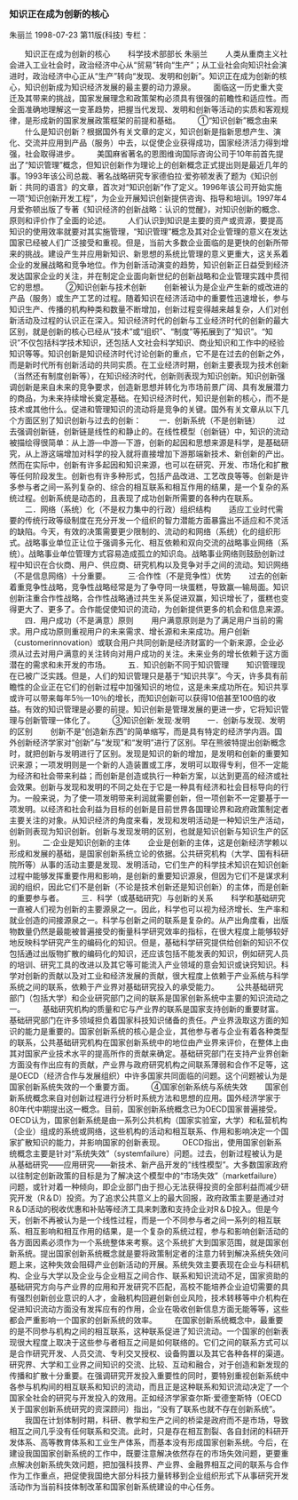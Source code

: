 ### 知识正在成为创新的核心
朱丽兰
1998-07-23
第11版(科技)
专栏：

　　知识正在成为创新的核心
　　科学技术部部长  朱丽兰
　　人类从重商主义社会进入工业社会时，政治经济中心从“贸易”转向“生产”；从工业社会向知识社会演进时，政治经济中心正从“生产”转向“发现、发明和创新”。知识正在成为创新的核心，知识创新成为知识经济发展的最主要的动力源泉。
　　面临这一历史重大变迁及其带来的挑战，国家发展理念和政策架构必须具有很强的前瞻性和适应性。而全面准确地理解这一变革趋势，把握当代发现、发明和创新等活动的实质和客观规律，是形成新的国家发展政策框架的前提和基础。
　　①“知识创新”概念由来
　　什么是知识创新？根据国外有关文章的定义，知识创新是指新思想产生、演化、交流并应用到产品（服务）中去，以促使企业获得成功，国家经济活力得到增强，社会取得进步。
　　美国麻省著名的恩图维询国际咨询公司于10年前首先提出了“知识管理”概念，但知识创新作为理论上的创新概念正式提出则是最近几年的事。1993年该公司总裁、著名战略研究专家德伯拉·爱弥顿发表了题为《知识创新：共同的语言》的文章，首次对“知识创新”作了定义。1996年该公司开始实施一项“知识创新开发工程”，为企业开展知识创新提供咨询、指导和培训。1997年4月爱弥顿出版了专著《知识经济的创新战略：认识的觉醒》，对知识创新的概念、原则和评价作了全面的论述。
　　人们认识到知识是主要的资产或资源，要提高知识的使用效率就要对其实施管理，“知识管理”概念及其对企业管理的意义在发达国家已经被人们广泛接受和重视。但是，当前大多数企业面临的是更快的创新所带来的挑战。建设产生并应用新知识、新思想的系统比管理的意义更重大，这关系着企业的发展战略和竞争地位。作为创新活动演变的趋势，知识创新正日益受到经济发达国家企业的关注，并在制定企业面向新世纪的创新战略和企业管理实践中贯彻它的思想。
　　②知识创新与技术创新
　　创新被认为是企业产生新的或改进的产品（服务）或生产工艺的过程。随着知识在经济活动中的重要性迅速增长，参与知识生产、传播的机构种类和数量不断增加，创新过程变得越来越复杂，人们对创新活动及过程的认识正在深入。知识经济时代的创新与工业经济时代的创新的最大区别，就是创新的核心已经从“技术”或“组织”、“制度”等拓展到了“知识”。“知识”不仅包括科学技术知识，还包括人文社会科学知识、商业知识和工作中的经验知识等等。知识创新是知识经济时代讨论创新的重点，它不是在过去的创新之外，而是新时代所有创新活动的共同实质。在工业经济时期，创新主要表现为技术创新（当然还有制度创新等），在知识经济时代，创新则表现为知识创新。知识创新强调创新是来自未来的竞争要求，创造新思想并转化为市场前景广阔、具有发展潜力的商品，为未来持续增长奠定基础。在知识经济时代，知识是创新的核心，而不是技术或其他什么。促进和管理知识的流动将是竞争的关键。国外有关文章从以下几个方面区别了知识创新与过去的创新：
　　一．创新系统（不是创新链）
　　过去强调创新链，创新链是线性的和静止的。在线性模型（创新链）中，知识的流动被描绘得很简单：从上游—中游—下游，创新的起因和思想来源是科学，是基础研究，从上游这端增加对科学的投入就将直接增加下游那端新技术、新创新的产出。然而在实际中，创新有许多起因和知识来源，也可以在研究、开发、市场化和扩散等任何阶段发生。创新也有许多种形式，包括产品改进、工艺改良等等。创新是许多参与者之间一系列复杂的、综合的相互联系和相互作用的结果，是一个复杂的系统过程。创新系统是动态的，且表现了成功创新所需要的各种内在联系。
　　二．网络（系统）化（不是权力集中的行政）组织结构
　　适应工业时代需要的传统行政等级制度在充分开发一个组织的智力潜能方面暴露出不适应和不灵活的缺陷。今天，有效的决策需要更少限制的、流动的和网络（系统）化的组织形式。战略事业单位正让位于强调多元化、相互依赖和双向交流的战略事业网络（系统）。战略事业单位管理方式容易造成孤立的知识岛。战略事业网络则鼓励创新过程中知识在合伙商、用户、供应商、研究机构以及竞争对手之间的流动。知识网络（不是信息网络）十分重要。
　　三·合作性（不是竞争性）优势
　　过去的创新着重竞争性战略，竞争性战略经常是为了争夺同一块蛋糕，导致赢—输局面。知识创新注重合作性战略，合作性战略通过共生关系促进双赢，知识增长了，蛋糕也变得更大了、更多了。合作能促使知识的流动，为创新提供更多的机会和信息来源。
　　四．用户成功（不是满意）原则
　　用户满意原则是为了满足用户当前的需求。用户成功原则重视用户的未来需求、增长源和未来成功。用户创新（customerinnovation）或联合用户共同创新是经济财富的一个新来源，企业必须从过去对用户满意的关注转向对用户成功的关注。未来业务的增长依赖于这方面潜在的需求和未开发的市场。
　　五．知识创新不同于知识管理
　　知识管理现在已被广泛实践。但是，人们的知识管理只是基于“知识共享”。今天，许多具有前瞻性的企业正在它们的创新过程中加强知识的地位，这是未来成功所在。知识共享或许可以带来每年5％—10％的增长，而知识创新可以获得10倍甚至100倍的收益。有效的知识管理是必要的前提。知识创新是管理发展的更进一步，它将知识管理与创新管理一体化了。
　　③知识创新·发现·发明
　　一．创新与发现、发明的区别
　　创新不是“创造新东西”的简单缩写，而是具有特定的经济学内涵。国外创新经济学家对“创新”与“发现”和“发明”进行了区别。早在熊彼特提出创新概念时，就把创新与发明进行了区别。发现是知识的新的增加，是发明和创新的重要知识来源；一项发明则是一个新的人造装置或工序，发明可以取得专利，但不一定能为经济和社会带来利益；而创新是创造或执行一种新方案，以达到更高的经济或社会效果。创新与发现和发明的不同之处在于它是一种具有经济和社会目标导向的行为。一般来说，为了使一项发明带来利润就需要创新，但一项创新不一定要基于一项发明。以经济和社会利益为目标的创新是目前世界各国理论界和政府政策制定者主要关注的对象。从知识经济的角度来看，发现和发明活动是一种知识生产活动，创新则表现为知识创新。创新与发现发明的区别，也就是知识创新与知识生产的区别。
　　二·企业是知识创新的主体
　　企业是创新的主体，这是创新经济学赖以形成和发展的基础，是国家创新系统立论的依据。公共研究机构（大学、国有科研院所等）从事的活动主要是发现、发明活动，它们生产的科学技术知识在知识创新过程中能够发挥重要作用和影响，是创新的重要知识源泉，但因为它们不是谋求利润的组织，因此它们不是创新（不论是技术创新还是知识创新）的主体，而是创新的重要参与者。
　　三．科学（或基础研究）与创新的关系
　　科学和基础研究一直被人们视为创新的主要源泉之一。因此，科学也可以视为经济增长、生产率和就业创造的间接源泉之一。科学与创新之间的联系是复杂的。从产出角度看，出版物数量仍然是最能被普遍接受的衡量科学研究效率的指标，在很大程度上能够较好地反映科学研究产生的编码化的知识。但是，基础科学研究提供给创新的知识不仅包括通过出版物扩散的编码化的知识，还应该包括不能发表的知识，例如研究人员的培训、研究工具的改进以及其它等可能流入产业领域的意会知识或诀窍知识。科学对创新的贡献以及对工业和经济发展的贡献，很大程度上依赖于产业系统与科学系统之间的联系，依赖于产业界对基础研究投入的承受能力。
　　公共基础研究部门（包括大学）和企业研究部门之间的联系是国家创新系统中主要的知识流动之一。
　　基础研究机构的质量和它与产业界的联系是国家支持创新的重要财富。基础研究部门在许多领域担负着国家科技知识储备的责任。产业界汲取这方面的知识的能力是重要的。国家创新系统的核心是企业，其他参与者与企业有着各种类型的联系，公共基础研究机构在国家创新系统中的地位由产业界来评价，在整体上由其对国家产业技术水平的提高所作的贡献来确定。基础研究部门在支持产业界创新方面没有作出应有的贡献，产业界与政府研究机构之间联系薄弱和合作不足等，这是OECD（经济合作与发展组织）中许多国家共同面临的问题。这个问题被认为是国家创新系统失效的一个重要方面。
　　④国家创新系统与系统失效
　　国家创新系统概念来自对创新过程进行分析时系统方法和思想的应用。国外经济学家于80年代中期提出这一概念。目前，国家创新系统概念已为OECD国家普遍接受。OECD认为，国家创新系统是由一系列公共机构（国家实验室，大学）和私营机构（企业）组成的系统或网络，这些机构的活动和相互联系、作用和影响决定一个国家扩散知识的能力，并影响国家的创新表现。
　　OECD指出，使用国家创新系统概念主要是针对“系统失效”（systemfailure）问题。过去，创新过程被认为是从基础研究——应用研究——新技术、新产品开发的“线性模型”。大多数国家政府以往制定创新政策的目标是为了解决这个模型中的“市场失效”（marketfailure）问题，或针对着一种倾向，即企业部门由于担心无法获得投资的全部利益而减少研究开发（R＆D）投资。为了追求公共意义上的最大回报，政府政策主要是通过对R＆D活动的税收优惠和补贴等经济工具来刺激和支持企业对R＆D投入。但是今天，创新不再被认为是一个线性过程，而是一个不同参与者之间一系列的相互联系、相互影响和相互作用的结果，是一个复杂的系统过程，参与和影响创新活动的各方面因素必须作为一个系统整体来考察。这个系统扩大到国家范围，就是国家创新系统。提出国家创新系统概念就是要将政策制定者的注意力转到解决系统失效问题上来，这种失效会阻碍产业创新活动的开展。系统失效主要表现在企业与科研机构、企业与大学以及企业与企业相互之间合作、联系和知识流动不足，国家资助的基础研究方向与产业界的应用和开发研究不匹配，高校不能培养企业迫切需要的具有强烈创新创业意识的人才，金融机构回避创新创业风险，技术转移等中介机构在促进知识流动方面没有发挥应有的作用，企业在吸收创新信息方面无能等等，这些都会严重影响一个国家的创新系统的效率。
　　在国家创新系统概念中，最重要的是不同参与机构之间的相互联系，这种联系促进了知识流动。一个国家的创新表现很大程度上取决于这些参与者相互之间是如何联络的。它们之间的联系方式可以是合作研究开发、人员交流、专利交叉授权、设备购置以及其它各种各样的渠道。研究界、大学和工业界之间知识的交流、比较、互动和融合，对于创造和新发现的传播和扩散十分重要。在强调研究开发投入重要性的同时，要特别重视创新系统中各参与机构间的相互联系和知识的流动，而且正是这种联系和知识流动决定了一个国家全社会的研究与开发投入的效用。正如经济学家查尔斯·爱德奎斯特（OECD关于国家创新系统研究的资深顾问）指出，“没有了联系也就不存在创新系统”。
　　我国在计划体制时期，科研、教学和生产之间的桥梁是政府而不是市场，导致相互之间几乎没有任何联系和交流。此时，只是存在相互割裂、各自封闭的科研开发体系、高等教育体系和工业生产体系，而基本没有形成国家创新系统。今后，在建设我国国家创新系统的工作中，既要注意解决依然存在的市场失效问题，更要重点解决创新系统失效问题，把加强科技界、产业界、金融界相互之间的联系与合作作为工作重点，把促使我国绝大部分科技力量转移到企业组织形式下从事研究开发活动作为当前科技体制改革和国家创新系统建设的中心任务。
